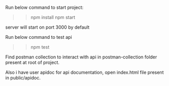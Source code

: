 Run below command to start project:

>> npm install
>> npm start

server will start on port 3000 by default

Run below command to test api
>> npm test 

Find postman collection to interact with api in postman-collection folder present at root of project. 

Also i have user apidoc for api documentation, open index.html file present in public/apidoc.
